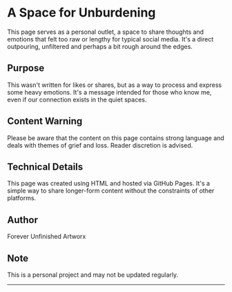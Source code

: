 # A Space for Unburdening

This page serves as a personal outlet, a space to share thoughts and emotions that felt too raw or lengthy for typical social media. It's a direct outpouring, unfiltered and perhaps a bit rough around the edges.

## Purpose

This wasn't written for likes or shares, but as a way to process and express some heavy emotions. It's a message intended for those who know me, even if our connection exists in the quiet spaces.

## Content Warning

Please be aware that the content on this page contains strong language and deals with themes of grief and loss. Reader discretion is advised.

## Technical Details

This page was created using HTML and hosted via GitHub Pages. It's a simple way to share longer-form content without the constraints of other platforms.

## Author

Forever Unfinished Artworx 

## Note

This is a personal project and may not be updated regularly.

---
